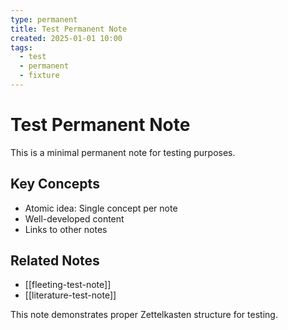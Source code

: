 ```yaml
---
type: permanent
title: Test Permanent Note
created: 2025-01-01 10:00
tags:
  - test
  - permanent
  - fixture
---
```


# Test Permanent Note

This is a minimal permanent note for testing purposes.

## Key Concepts

- Atomic idea: Single concept per note
- Well-developed content
- Links to other notes

## Related Notes

- [[fleeting-test-note]]
- [[literature-test-note]]

This note demonstrates proper Zettelkasten structure for testing.
